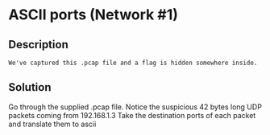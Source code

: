 # ASCII ports (Network #1)

## Description
```
We've captured this .pcap file and a flag is hidden somewhere inside.
```

## Solution
Go through the supplied .pcap file.
Notice the suspicious 42 bytes long UDP packets coming from 192.168.1.3
Take the destination ports of each packet and translate them to ascii